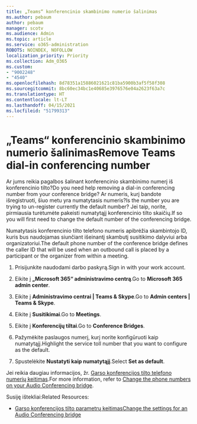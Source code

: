 ```yaml
---
title: „Teams“ konferencinio skambinimo numerio šalinimas
ms.author: pebaum
author: pebaum
manager: scotv
ms.audience: Admin
ms.topic: article
ms.service: o365-administration
ROBOTS: NOINDEX, NOFOLLOW
localization_priority: Priority
ms.collection: Adm_O365
ms.custom:
- "9002248"
- "4540"
ms.openlocfilehash: 8d78351a15886021621c81ba5900b3af5f58f308
ms.sourcegitcommit: 8bc60ec34bc1e40685e3976576e04a2623f63a7c
ms.translationtype: HT
ms.contentlocale: lt-LT
ms.lasthandoff: 04/15/2021
ms.locfileid: "51799313"
---
```

# <a name="remove-teams-dial-in-conferencing-number"></a><span data-ttu-id="b488e-102">„Teams“ konferencinio skambinimo numerio šalinimas</span><span class="sxs-lookup"><span data-stu-id="b488e-102">Remove Teams dial-in conferencing number</span></span>

<span data-ttu-id="b488e-103">Ar jums reikia pagalbos šalinant konferencinio skambinimo numerį iš konferencinio tilto?</span><span class="sxs-lookup"><span data-stu-id="b488e-103">Do you need help removing a dial-in conferencing number from your conference bridge?</span></span> <span data-ttu-id="b488e-104">Ar numeris, kurį bandote išregistruoti, šiuo metu yra numatytasis numeris?</span><span class="sxs-lookup"><span data-stu-id="b488e-104">Is the number you are trying to un-register currently the default number?</span></span> <span data-ttu-id="b488e-105">Jei taip, norite, pirmiausia turėtumėte pakeisti numatytąjį konferencinio tilto skaičių.</span><span class="sxs-lookup"><span data-stu-id="b488e-105">If so you will first need to change the default number of the conferencing bridge.</span></span>

<span data-ttu-id="b488e-106">Numatytasis konferencinio tilto telefono numeris apibrėžia skambintojo ID, kuris bus naudojamas siunčiant išeinantį skambutį susitikimo dalyviui arba organizatoriui.</span><span class="sxs-lookup"><span data-stu-id="b488e-106">The default phone number of the conference bridge defines the caller ID that will be used when an outbound call is placed by a participant or the organizer from within a meeting.</span></span>

1. <span data-ttu-id="b488e-107">Prisijunkite naudodami darbo paskyrą.</span><span class="sxs-lookup"><span data-stu-id="b488e-107">Sign in with your work account.</span></span>

2. <span data-ttu-id="b488e-108">Eikite į **„Microsoft 365“ administravimo centrą**.</span><span class="sxs-lookup"><span data-stu-id="b488e-108">Go to **Microsoft 365 admin center**.</span></span>

3. <span data-ttu-id="b488e-109">Eikite į **Administravimo centrai | Teams & Skype**.</span><span class="sxs-lookup"><span data-stu-id="b488e-109">Go to **Admin centers | Teams & Skype**.</span></span>

4. <span data-ttu-id="b488e-110">Eikite į **Susitikimai**.</span><span class="sxs-lookup"><span data-stu-id="b488e-110">Go to **Meetings**.</span></span>

5. <span data-ttu-id="b488e-111">Eikite į **Konferencijų tiltai**.</span><span class="sxs-lookup"><span data-stu-id="b488e-111">Go to **Conference Bridges**.</span></span>

6. <span data-ttu-id="b488e-112">Pažymėkite paslaugos numerį, kurį norite konfigūruoti kaip numatytąjį.</span><span class="sxs-lookup"><span data-stu-id="b488e-112">Highlight the service toll number that you want to configure as the default.</span></span>

7. <span data-ttu-id="b488e-113">Spustelėkite **Nustatyti kaip numatytąjį**.</span><span class="sxs-lookup"><span data-stu-id="b488e-113">Select **Set as default**.</span></span>

<span data-ttu-id="b488e-114">Jei reikia daugiau informacijos, žr. [Garso konferencijos tilto telefono numerių keitimas](https://docs.microsoft.com/microsoftteams/change-the-phone-numbers-on-your-audio-conferencing-bridge).</span><span class="sxs-lookup"><span data-stu-id="b488e-114">For more information, refer to [Change the phone numbers on your Audio Conferencing bridge](https://docs.microsoft.com/microsoftteams/change-the-phone-numbers-on-your-audio-conferencing-bridge).</span></span>

<span data-ttu-id="b488e-115">Susiję ištekliai:</span><span class="sxs-lookup"><span data-stu-id="b488e-115">Related Resources:</span></span>

- [<span data-ttu-id="b488e-116">Garso konferencijos tilto parametrų keitimas</span><span class="sxs-lookup"><span data-stu-id="b488e-116">Change the settings for an Audio Conferencing bridge</span></span>](https://docs.microsoft.com/microsoftteams/change-the-settings-for-an-audio-conferencing-bridge)
